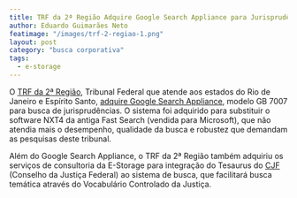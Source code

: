 ```yaml
---
title: TRF da 2ª Região Adquire Google Search Appliance para Jurisprudência
author: Eduardo Guimarães Neto
featimage: "/images/trf-2-regiao-1.png"
layout: post
category: "busca corporativa"
tags:
  - e-storage
---
```


O [TRF da 2ª Região](http://www.trf2.jus.br/Paginas/paginainicial.aspx?js=1), Tribunal Federal que atende aos estados do Rio de Janeiro e Espírito Santo, [adquire Google Search Appliance](http://www.e-storageonline.com.br/registros-de-preco/), modelo GB 7007 para busca de jurisprudências. O sistema foi adquirido para substituir o software NXT4 da antiga Fast Search (vendida para Microsoft), que não atendia mais o desempenho, qualidade da busca e robustez que demandam as pesquisas deste tribunal.

Além do Google Search Appliance, o TRF da 2ª Região também adquiriu os serviços de consultoria da E-Storage para integração do Tesaurus do [CJF](http://www.jf.jus.br/cjf) (Conselho da Justiça Federal) ao sistema de busca, que facilitará busca temática através do Vocabulário Controlado da Justiça.